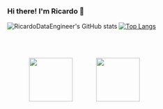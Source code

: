 ### Hi there! I'm Ricardo 👋

<!--
**RicardoDataEngineer/RicardoDataEngineer** is a ✨ _special_ ✨ repository because its `README.md` (this file) appears on your GitHub profile.

Here are some ideas to get you started:

- 🔭 I’m currently working on Teste
- 🌱 I’m currently learning ...
- 👯 I’m looking to collaborate on ...
- 🤔 I’m looking for help with ...
- 💬 Ask me about ...
- 📫 How to reach me: ...
- 😄 Pronouns: ...
- ⚡ Fun fact: ...
-->


<!-- GitStatus/TopLangs -->
![RicardoDataEngineer's GitHub stats](https://github-readme-stats.vercel.app/api?username=RicardoDataEngineer&show_icons=true&theme=radical)
[![Top Langs](https://github-readme-stats.vercel.app/api/top-langs/?username=anuraghazra&theme=radical)](https://github.com/RicardoDataEngineer/github-readme-stats)

<img src="https://cdn.jsdelivr.net/gh/devicons/devicon@latest/icons/python/python-original-wordmark.svg" height="100" width="100" style="position: relative; top: 50px; left: 50px;" />
<img src="https://cdn.jsdelivr.net/gh/devicons/devicon@latest/icons/mysql/mysql-original-wordmark.svg" height="100" width="100" style="position: relative; top: 50px; left: 100px;" />
          

          
